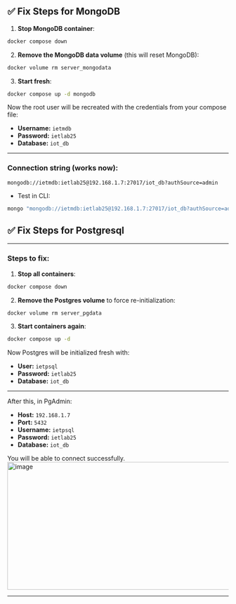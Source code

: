 ## ✅ Fix Steps for MongoDB 

1. **Stop MongoDB container**:

```bash
docker compose down
```

2. **Remove the MongoDB data volume** (this will reset MongoDB):

```bash
docker volume rm server_mongodata
```

3. **Start fresh**:

```bash
docker compose up -d mongodb
```

Now the root user will be recreated with the credentials from your compose file:

* **Username:** `ietmdb`
* **Password:** `ietlab25`
* **Database:** `iot_db`

---

### Connection string (works now):

```
mongodb://ietmdb:ietlab25@192.168.1.7:27017/iot_db?authSource=admin
```

* Test in CLI:

```bash
mongo "mongodb://ietmdb:ietlab25@192.168.1.7:27017/iot_db?authSource=admin"
```

## ✅ Fix Steps for Postgresql
---

### Steps to fix:

1. **Stop all containers**:

```bash
docker compose down
```

2. **Remove the Postgres volume** to force re-initialization:

```bash
docker volume rm server_pgdata
```

3. **Start containers again**:

```bash
docker compose up -d
```

Now Postgres will be initialized fresh with:

* **User:** `ietpsql`
* **Password:** `ietlab25`
* **Database:** `iot_db`

---

After this, in PgAdmin:

* **Host:** `192.168.1.7`
* **Port:** `5432`
* **Username:** `ietpsql`
* **Password:** `ietlab25`
* **Database:** `iot_db`

You will be able to connect successfully.
<img width="819" height="291" alt="image" src="https://github.com/user-attachments/assets/0b31c3bf-4bb8-4c8a-8833-269efdd873d6" />

---
